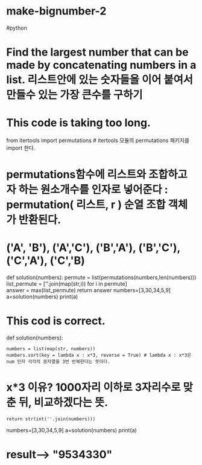 # make-bignumber-2
#python
# Find the largest number that can be made by concatenating numbers in a list. 리스트안에 있는 숫자들을 이어 붙여서 만들수 있는 가장 큰수를 구하기
# This code is taking too long.
from itertools import permutations # itertools 모듈의 permutations 패키지를 import 한다.
# permutations함수에 리스트와 조합하고자 하는 원소개수를 인자로 넣어준다 : permutation( 리스트, r ) 순열 조합 객체가 반환된다. 
# ('A', 'B'), ('A','C'), ('B','A'), ('B','C'), ('C','A'), ('C','B) 

def solution(numbers):
    permute = list(permutations(numbers,len(numbers)))
    list_permute = [''.join(map(str,i)) for i in permute]   
    answer = max(list_permute)
    return answer
numbers=[3,30,34,5,9]
a=solution(numbers)
print(a)

# This cod is correct.
def solution(numbers):
    
    numbers = list(map(str, numbers))
    numbers.sort(key = lambda x : x*3, reverse = True) # lambda x : x*3은 num 인자 각각의 문자열을 3번 반복한다는 뜻이다. 
# x*3 이유? 1000자리 이하로 3자리수로 맞춘 뒤, 비교하겠다는 뜻.
    return str(int(''.join(numbers)))
numbers=[3,30,34,5,9]
a=solution(numbers)
print(a)
# result--> "9534330"
